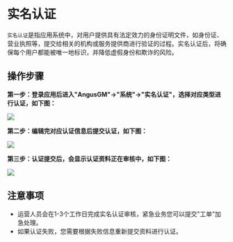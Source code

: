 实名认证
===

`实名认证`是指应用系统中，对用户提供具有法定效力的身份证明文件，如身份证、营业执照等，提交给相关的机构或服务提供商进行验证的过程。实名认证后，将确保每个用户都能被唯一地标识，并降低虚假身份和欺诈的风险。

## 操作步骤

**第一步：登录应用后进入"AngusGM"->"系统"->"实名认证"，选择对应类型进行认证，如下图：**

![](https://bj-c1-prod-files.xcan.cloud/storage/pubapi/v1/file/realname-auth.png?fid=207887590483820776&fpt=6lb3cCuUQBbGkhlPv0rBa5MzTvpQ8mZXDm3xZp78)

**第二步：编辑完对应认证信息后提交认证，如下图：**

![](https://bj-c1-prod-files.xcan.cloud/storage/pubapi/v1/file/realname-authinfo.png?fid=207887590483820780&fpt=lEDUb1HgUNUU3i9v7PhJ5FQP7fndnjmZjeCV7GjB)

**第三步：认证提交后，会显示认证资料正在审核中，如下图：**

![](https://bj-c1-prod-files.xcan.cloud/storage/pubapi/v1/file/realname-authpending.png?fid=207887590483820782&fpt=qRNIhsWUQKMXlbyaxl8rUvzkKysS2gm6AFbpA5bx)

## 注意事项

- 运营人员会在1-3个工作日完成实名认证审核，紧急业务您可以提交"工单"加急处理。
- 如果认证失败，您需要根据失败信息重新提交资料进行认证。
